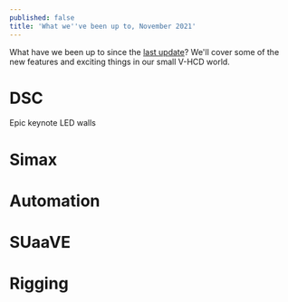 ```yaml
---
published: false
title: 'What we''ve been up to, November 2021'
---
```

What have we been up to since the [last update](/whats-new-2021-08)? We'll cover some of the new features and exciting things in our small V-HCD world.

# DSC

Epic keynote
LED walls

# Simax

# Automation

# SUaaVE

# Rigging
